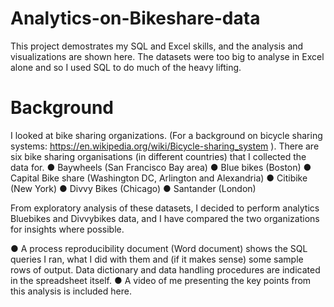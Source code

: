 # Analytics-on-Bikeshare-data
  This project demostrates my SQL and Excel skills, and the analysis and visualizations are shown here. The datasets were too big to analyse in Excel alone and so I used SQL to do much of the heavy lifting.

# Background

I looked at bike sharing organizations. (For a background on bicycle sharing systems: https://en.wikipedia.org/wiki/Bicycle-sharing_system ).  There are six bike sharing organisations (in different countries) that I collected the data for.
●	Baywheels (San Francisco Bay area)
●	Blue bikes (Boston)
●	Capital Bike share (Washington DC, Arlington and Alexandria)
●	Citibike (New York)
●	Divvy Bikes (Chicago)
●	Santander (London)

From exploratory analysis of these datasets, I decided to perform analytics Bluebikes and Divvybikes data, and I have compared the two organizations for insights where possible.

● A process reproducibility document (Word document) shows the SQL queries I ran, what I did with them and (if it makes sense) some sample rows of output. Data dictionary and data handling procedures are indicated in the spreadsheet itself. 
●	A video of me presenting the key points from this analysis is included here. 
